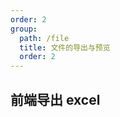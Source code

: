 ```yaml
---
order: 2
group:
  path: /file
  title: 文件的导出与预览
  order: 2
---
```


## 前端导出 excel

<code src="./index.tsx"></code>
